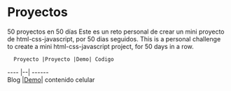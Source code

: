 # Proyectos

50 proyectos en 50 días
Este es un reto personal de crear un mini proyecto de html-css-javascript, por 50 dias seguidos.
This is a personal challenge to create a mini html-css-javascript project, for 50 days in a row.


      Proyecto |Proyecto |Demo| Codigo
 ---- |--| ------  
   Blog |[Demo](https://vibrant-payne-863334.netlify.app/)| contenido celular 
   
